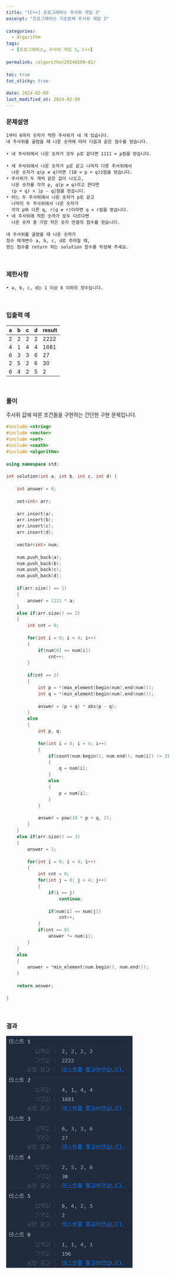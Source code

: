 ```yaml
---
title: "[C++] 프로그래머스 주사위 게임 3"
excerpt: "프로그래머스 기초문제 주사위 게임 3"

categories:
  - Algorithm
tags:
  - [프로그래머스, 주사위 게임 3, C++]

permalink: /algorithm/20240209-02/

toc: true
toc_sticky: true

date: 2024-02-09
last_modified_at: 2024-02-09
---
```


### 문제설명

    1부터 6까지 숫자가 적힌 주사위가 네 개 있습니다.
    네 주사위를 굴렸을 때 나온 숫자에 따라 다음과 같은 점수를 얻습니다.

    • 네 주사위에서 나온 숫자가 모두 p로 같다면 1111 × p점을 얻습니다.

    • 세 주사위에서 나온 숫자가 p로 같고 나머지 다른 주사위에서
      나온 숫자가 q(p ≠ q)라면 (10 × p + q)2점을 얻습니다.
    • 주사위가 두 개씩 같은 값이 나오고,
      나온 숫자를 각각 p, q(p ≠ q)라고 한다면
      (p + q) × |p - q|점을 얻습니다.
    • 어느 두 주사위에서 나온 숫자가 p로 같고
      나머지 두 주사위에서 나온 숫자가
      각각 p와 다른 q, r(q ≠ r)이라면 q × r점을 얻습니다.
    • 네 주사위에 적힌 숫자가 모두 다르다면
      나온 숫자 중 가장 작은 숫자 만큼의 점수를 얻습니다.
    
    네 주사위를 굴렸을 때 나온 숫자가
    정수 매개변수 a, b, c, d로 주어질 때,
    얻는 점수를 return 하는 solution 함수를 작성해 주세요.

<br/>

### 제한사항

    • a, b, c, d는 1 이상 6 이하의 정수입니다.

<br/>

### 입출력 예

|a|b|c|d|result|
|---|---|---|---|---|
|2|2|2|2|2222|
|4|1|4|4|1681|
|6|3|3|6|27|
|2|5|2|6|30|
|6|4|2|5|2|

<br/>

### 풀이

주사위 값에 따른 조건들을 구현하는 간단한 구현 문제입니다.

```cpp
#include <string>
#include <vector>
#include <set>
#include <cmath>
#include <algorithm>

using namespace std;

int solution(int a, int b, int c, int d) {
    
    int answer = 0;
    
    set<int> arr;
    
    arr.insert(a);
    arr.insert(b);
    arr.insert(c);
    arr.insert(d);
    
    vector<int> num;
    
    num.push_back(a);
    num.push_back(b);
    num.push_back(c);
    num.push_back(d);
    
    if(arr.size() == 1)
    {
        answer = 1111 * a;
    }
    else if(arr.size() == 2)
    {
        int cnt = 0;
        
        for(int i = 0; i < 4; i++)
        {
            if(num[0] == num[i])
                cnt++;
        }
        
        if(cnt == 2)
        {
            int p = *(max_element(begin(num),end(num)));
            int q = *(min_element(begin(num),end(num)));
            
            answer = (p + q) * abs(p - q);
        }
        else
        {
            int p, q;
            
            for(int i = 0; i < 4; i++)
            {
                if(count(num.begin(), num.end(), num[i]) != 3)
                {
                    q = num[i];
                }
                else
                {
                    p = num[i];
                }
            }
            
            answer = pow(10 * p + q, 2);
        }
    }
    else if(arr.size() == 3)
    {
        answer = 1;
        
        for(int i = 0; i < 4; i++)
        {
            int cnt = 0;
            for(int j = 0; j < 4; j++)
            {
                if(i == j)
                    continue;
                
                if(num[i] == num[j])
                    cnt++;
            }
            if(cnt == 0)
                answer *= num[i];
        }
    }
    else
    {
        answer = *min_element(num.begin(), num.end());
    }
    
    return answer;
    
}
```

<br/>

### 결과
![코드 실행결과](/assets/images/posts_img/20240209-02/001.png "코드 실행결과")

<script async src="https://pagead2.googlesyndication.com/pagead/js/adsbygoogle.js?client=ca-pub-9590884639502637"
     crossorigin="anonymous"></script>
<!-- devlogbase_01 -->
<ins class="adsbygoogle"
     style="display:block"
     data-ad-client="ca-pub-9590884639502637"
     data-ad-slot="4742297382"
     data-ad-format="auto"
     data-full-width-responsive="true"></ins>
<script>
     (adsbygoogle = window.adsbygoogle || []).push({});
</script>
